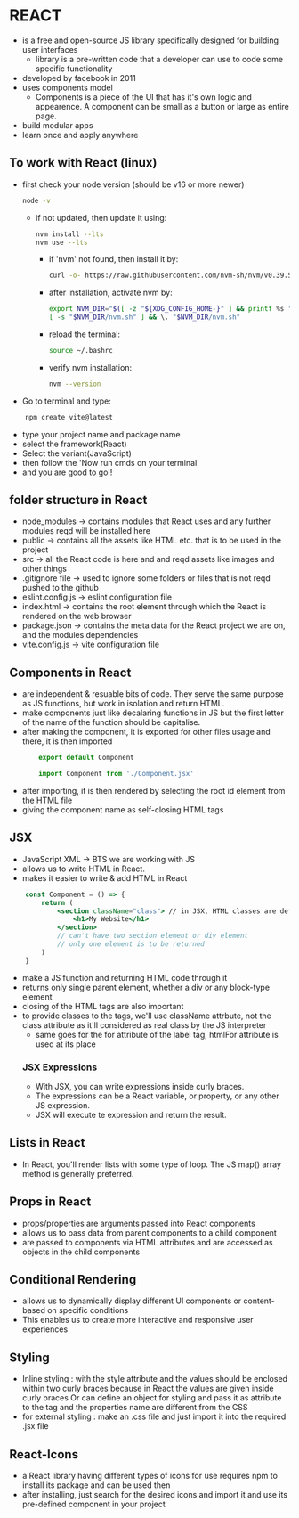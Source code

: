 # REACT
 - is a free and open-source JS library specifically designed for building user interfaces
    - library is a pre-written code that a developer can use to code some specific functionality
 - developed by facebook in 2011
 - uses components model
    - Components is a piece of the UI that has it's own logic and appearence. A component can be small as a button or large as entire page.
 - build modular apps
 - learn once and apply anywhere

 ## To work with React (linux)
 - first check your node version (should be v16 or more newer)
    ```bash
    node -v
    ```
    - if not updated, then update it using:
        ```bash
        nvm install --lts
        nvm use --lts
        ```
        - if 'nvm' not found, then install it by:
            ```bash
            curl -o- https://raw.githubusercontent.com/nvm-sh/nvm/v0.39.5/install.sh | bash
            ```
        - after installation, activate nvm by:
            ```bash
            export NVM_DIR="$([ -z "${XDG_CONFIG_HOME-}" ] && printf %s "${HOME}/.nvm" || printf %s "${XDG_CONFIG_HOME}/nvm")"
            [ -s "$NVM_DIR/nvm.sh" ] && \. "$NVM_DIR/nvm.sh"
            ```
        - reload the terminal:
            ```bash
            source ~/.bashrc
            ```
        - verify nvm installation:
            ```bash
            nvm --version
            ```

 - Go to terminal and type:
```bash
    npm create vite@latest
```
 - type your project name and package name
 - select the framework(React)
 - Select the variant(JavaScript)
 - then follow the 'Now run cmds on your terminal'
 - and you are good to go!!

 ## folder structure in React
 - node_modules -> contains modules that React uses and any further modules reqd will be installed here
 - public -> contains all the assets like HTML etc. that is to be used in the project
 - src -> all the React code is here and and reqd assets like images and other things
 - .gitignore file -> used to ignore some folders or files that is not reqd pushed to the github
 - eslint.config.js -> eslint configuration file
 - index.html -> contains the root element through which the React is rendered on the web browser
 - package.json -> contains the meta data for the React project we are on, and the modules dependencies
 - vite.config.js -> vite configuration file

 ## Components in React
- are independent & resuable bits of code. They serve the same purpose as JS functions, but work in isolation and return HTML.
- make components just like decalaring functions in JS but the first letter of the name of the function should be capitalise.
- after making the component, it is exported for other files usage and there, it is then imported
    ```javascript
        export default Component

        import Component from './Component.jsx'
    ```
- after importing, it is then rendered by selecting the root id element from the HTML file
- giving the component name as self-closing HTML tags

## JSX
- JavaScript XML -> BTS we are working with JS
- allows us to write HTML in React.
- makes it easier to write & add HTML in React
```jsx
    const Component = () => {
        return (
            <section className="class"> // in JSX, HTML classes are defined using className attribute, for tailwind CSS as well
                <h1>My Website</h1>
            </section>
            // can't have two section element or div element
            // only one element is to be returned
        )
    }
```
- make a JS function and returning HTML code through it
- returns only single parent element, whether a div or any block-type element
- closing of the HTML tags are also important
- to provide classes to the tags, we'll use className attrbute, not the class attribute as it'll considered as real class by the JS interpreter
    - same goes for the for attribute of the label tag, htmlFor attribute is used at its place
    ### JSX Expressions
    - With JSX, you can write expressions inside curly braces.
    - The expressions can be a React variable, or property, or any other JS expression.
    - JSX will execute te expression and return the result.

## Lists in React
- In React, you'll render lists with some type of loop. The JS map() array method is generally preferred.

## Props in React
- props/properties are arguments passed into React components
- allows us to pass data from parent components to a child component
- are passed to components via HTML attributes and are accessed as objects in the child components

## Conditional Rendering
- allows us to dynamically display different UI components or content-based on specific conditions
- This enables us to create more interactive and responsive user experiences

## Styling
- Inline styling : with the style attribute and the values should be enclosed within two curly braces because in React the values are given inside curly braces
    Or can define an object for styling and pass it as attribute to the tag and the properties name are different from the CSS
- for external styling : make an .css file and just import it into the required .jsx file

## React-Icons
- a React library having different types of icons for use
    requires npm to install its package and can be used then
- after installing, just search for the desired icons and import it and use its pre-defined component in your project